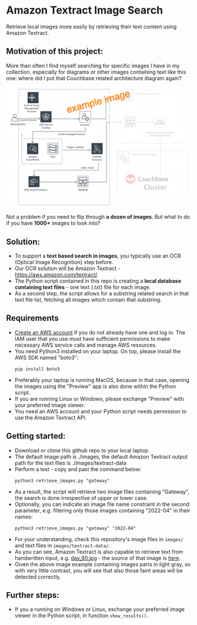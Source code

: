 # Amazon Textract Image Search
Retrieve local images more easily by retrieving their text content using Amazon Textract.

## Motivation of this project:

More than often I find myself searching for specific images I have in my collection, especially for diagrams or other images containing text like this one: where did I put that Couchbase related architecture diagram again?

![Architecture Image](./images/Screenshot&#32;2022-04-01&#32;at&#32;13.17.06.png)

Not a problem if you need to flip through **a dozen of images**. But what to do if you have **1000+** images to look into?

## Solution:

* To support a **text based search in images**, you typically use an OCR (Optical Image Recognition) step before.
* Our OCR solution will be Amazon Textract - https://aws.amazon.com/textract/.
* The Python script contained in this repo is creating a **local database containing text files** - one text (.txt) file for each image.
* As a second step, the script allows for a substring related search in that text file list, fetching all images which contain that substring.

## Requirements

* [Create an AWS account](https://portal.aws.amazon.com/gp/aws/developer/registration/index.html) if you do not already have one and log in. The IAM user that you use must have sufficient permissions to make necessary AWS service calls and manage AWS resources.
* You need Python3 installed on your laptop. On top, please install the AWS SDK named "boto3":
    ```
    pip install boto3
    ```
* Preferably your laptop is running MacOS, because in that case, opening the images using the "Preview" app is also done within the Python script.
* If you are running Linux or Windows, please exchange "Preview" with your preferred image viewer.
* You need an AWS account and your Python script needs permission to use the Amazon Textract API.

## Getting started:

* Download or clone this github repo to your local laptop.
* The default image path is ./images, the default Amazon Textract output path for the text files is ./images/textract-data
* Perform a test - copy and past the command below:
    ```
    python3 retrieve_images.py "gateway"
    ```
* As a result, the script will retrieve two image files containing "Gateway", the search is done irrespective of upper or lower case.
* Optionally, you can indicate an image file name constraint in the second parameter, e.g. filtering only those images containing "2022-04" in their names:
    ```
    python3 retrieve_images.py "gateway" "2022-04"
    ```
* For your understanding, check this repository's image files in ``` images/ ``` and text files in ``` images/textract-data/ ```.
* As you can see, Amazon Textract is also capable to retrieve text from handwritten input, e.g. [day_60.jpg](https://github.com/typex1/Amazon-Textract-Image-Search/blob/main/images/day_60.jpg) - the source of that image is [here](https://raw.githubusercontent.com/sarthaksavvy/100DaysOfAWS/main/images/6e6f13a0a20de75159d04a34e394f15cc16386d0.jpeg).
* Given the above image example containing images parts in light gray, so with very little contrast, you will see that also those faint areas will be detected correctly.


## Further steps:

* If you a running on Windows or Linux, exchange your preferred image viewer in the Python script, in function ```show_results()```.
